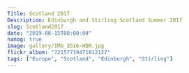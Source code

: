```yaml
---
Title: Scotland 2017
Description: Edinburgh and Stirling Scotland Summer 2017
slug: Scotland2017
date: "2019-08-15T00:00:00"
nanog: true
image: gallery/IMG_3516-HDR.jpg
flickr_album: "72157719471812127"
tags: ["Europe", "Scotland", "Edinburgh", "Stirling"]
---
```

